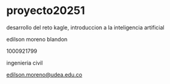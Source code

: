 # proyecto20251
desarrollo del reto kagle, introduccion a la inteligencia artificial

edilson moreno blandon

1000921799

ingenieria civil

edilson.moreno@udea.edu.co
